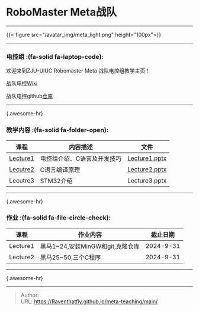 # RoboMaster Meta战队

---

{{&lt; figure src=&#34;/avatar_img/meta_light.png&#34; height=&#34;100px&#34;&gt;}}

---
### 电控组 :(fa-solid fa-laptop-code):
欢迎来到ZJU-UIUC Robomaster Meta 战队电控组教学主页！

战队电控[Wiki](https://github.com/Meta-Team/Meta-Embedded/wiki)

战队电控github[仓库](https://github.com/Meta-Team/Meta-Embedded/)

---
{.awesome-hr}

### 教学内容 :(fa-solid fa-folder-open):

| 课程                     | 内容描述              | 文件                                                  |
|------------------------|-------------------|-----------------------------------------------------|
| [Lecture1](/posts/574de11/) | 电控组介绍、C语言及开发技巧    | [Lecture1.pptx](/files/meta-teaching/Lecture1.pptx) |
| [Lecutre2](/posts/bd7db78/) | C语言编译原理           | [Lecture2.pptx](/files/meta-teaching/Lecture2.pptx) |
| Lecutre3               | STM32介绍           | Lecture3.pptx                                       |

---
{.awesome-hr}

### 作业 :(fa-solid fa-file-circle-check):

| 课程       | 作业内容               | 截止日期      |
|----------|--------------------|-----------|
| Lecture1 | 黑马1~24,安装MinGW和git,克隆仓库 | 2024-9-31 |
| Lecture2 | 黑马25~50,三个C程序      | 2024-9-31 |
---
{.awesome-hr}

---

> Author:   
> URL: https://Raventhatfly.github.io/meta-teaching/main/  

